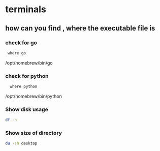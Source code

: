 # terminals

## how can you find , where the executable file is


### check for go
```bash
 where go 
```
/opt/homebrew/bin/go


### check for python
```bash
  where python 
```

/opt/homebrew/bin/python


### Show disk usage

```bash
df -h
```

### Show size of directory
```bash
du -sh desktop
```
